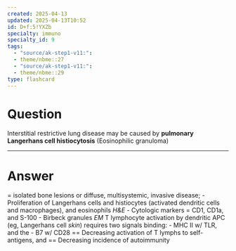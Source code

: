 ```yaml
---
created: 2025-04-13
updated: 2025-04-13T10:52
id: D+f:5!YXZb
specialty: immuno
specialty_id: 9
tags:
  - "source/ak-step1-v11:": 
  - theme/nbme::27
  - "source/ak-step1-v11:": 
  - theme/nbme::29
type: flashcard
---
```


# Question
Interstitial restrictive lung disease may be caused by **pulmonary Langerhans cell histiocytosis** (Eosinophilic granuloma)

---

# Answer
= isolated bone lesions or diffuse, multisystemic, invasive disease;  - Proliferation of Langerhans cells and histiocytes (activated dendritic cells and macrophages), and eosinophils *H&E* - Cytologic markers = CD1, CD1a, and S-100 - Birbeck granules *EM*   T lymphocyte activation by dendritic APC (eg, Langerhans cell *skin*) requires two signals binding: - MHC II w/ TLR, and the - B7 w/ CD28 == Decreasing activation of T lymphs to self-antigens, and  == Decreasing incidence of autoimmunity